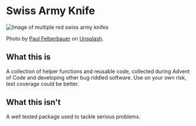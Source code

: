 # Swiss Army Knife

![Image of multiple red swiss army knifes]('./../assets/paul-felberbauer-tM16SjCYy84-unsplash.jpg')

Photo by [Paul Felberbauer](https://unsplash.com/@servuspaul?utm_source=unsplash&utm_medium=referral&utm_content=creditCopyText) on [Unsplash](https://unsplash.com/photos/tM16SjCYy84?utm_source=unsplash&utm_medium=referral&utm_content=creditCopyText).
  
## What this is

A collection of helper functions and reusable code, collected during Advent of Code and developing other bug riddled software.
Use on your own risk, test coverage could be better.

## What this isn't

A well tested package used to tackle serious problems.
